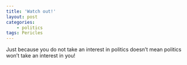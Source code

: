 ```yaml
---
title: 'Watch out!'
layout: post
categories:
    - politics
tags: Pericles
---
```


Just because you do not take an interest in politics doesn’t mean politics won’t take an interest in you!